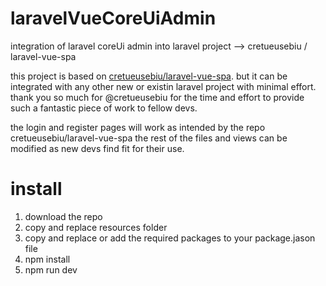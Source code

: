 # laravelVueCoreUiAdmin
integration of laravel coreUi admin into laravel project --> cretueusebiu / laravel-vue-spa

this project is based on [cretueusebiu/laravel-vue-spa](https://github.com/cretueusebiu/laravel-vue-spa). but it can be integrated with any other new or existin laravel project with minimal effort.
thank you so much for @cretueusebiu for the time and effort to provide such a fantastic piece of work to fellow devs.

the login and register pages will work as intended by the repo cretueusebiu/laravel-vue-spa
the rest of the files and views can be modified as new devs find fit for their use.

# install
1. download the repo
2. copy and replace resources folder
3. copy and replace or add the required packages to your package.jason file
4. npm install
5. npm run dev
